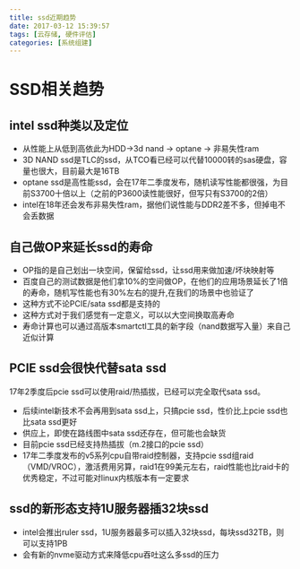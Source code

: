```yaml
---
title: ssd近期趋势
date: 2017-03-12 15:39:57
tags: [云存储, 硬件评估]
categories: [系统组建]
---
```

# SSD相关趋势
## intel ssd种类以及定位
- 从性能上从低到高依此为HDD->3d nand -> optane -> 非易失性ram
- 3D NAND ssd是TLC的ssd，从TCO看已经可以代替10000转的sas硬盘，容量也很大，目前最大是16TB
- optane ssd是高性能ssd，会在17年二季度发布，随机读写性能都很强，为目前S3700十倍以上（之前的P3600读性能很好，但写只有S3700的2倍）
- intel在18年还会发布非易失性ram，据他们说性能与DDR2差不多，但掉电不会丢数据

## 自己做OP来延长ssd的寿命
- OP指的是自己划出一块空间，保留给ssd，让ssd用来做加速/坏块映射等
- 百度自己的测试数据是他们拿10%的空间做OP，在他们的应用场景延长了1倍的寿命，随机写性能也有30%左右的提升,在我们的场景中也验证了
- 这种方式不论PCIE/sata ssd都是支持的
- 这种方式对于我们感觉有一定意义，可以以大空间换取高寿命
- 寿命计算也可以通过高版本smartctl工具的新字段（nand数据写入量）来自己近似计算

## PCIE ssd会很快代替sata ssd
17年2季度后pcie ssd可以使用raid/热插拔，已经可以完全取代sata ssd。
- 后续intel新技术不会再用到sata ssd上，只搞pcie ssd，性价比上pcie ssd也比sata ssd更好
- 供应上，即使在路线图中sata ssd还存在，但可能也会缺货
- 目前pcie ssd已经支持热插拔（m.2接口的pcie ssd）
- 17年二季度发布的v5系列cpu自带raid控制器，支持pcie ssd组raid（VMD/VROC），激活费用另算，raid1在99美元左右，raid性能也比raid卡的优秀稳定，不过可能对linux内核版本有一定要求

## ssd的新形态支持1U服务器插32块ssd
- intel会推出ruler ssd，1U服务器最多可以插入32块ssd，每块ssd32TB，则可以支持1PB
- 会有新的nvme驱动方式来降低cpu吞吐这么多ssd的压力
